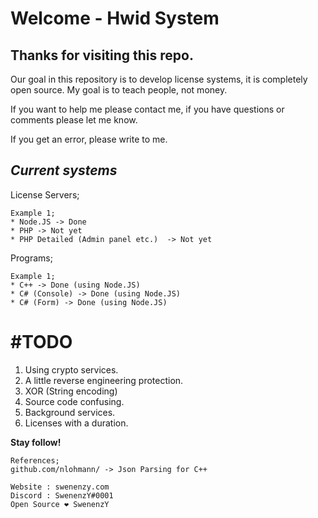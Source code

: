 
# Welcome - Hwid System

## **Thanks for visiting this repo.**

Our goal in this repository is to develop license systems, it is completely open source. My goal is to teach people, not money.

If you want to help me please contact me, if you have questions or comments please let me know.

If you get an error, please write to me.

*Current systems*
-
License Servers;

	Example 1;
	* Node.JS -> Done 
	* PHP -> Not yet
	* PHP Detailed (Admin panel etc.)  -> Not yet
Programs;

	Example 1;
	* C++ -> Done (using Node.JS)
	* C# (Console) -> Done (using Node.JS)
	* C# (Form) -> Done (using Node.JS)

#  #TODO

 1. Using crypto services.
 2. A little reverse engineering protection.
 3. XOR (String encoding)
 4. Source code confusing.
 5. Background services.
 6. Licenses with a duration.

**Stay follow!**

	References;
	github.com/nlohmann/ -> Json Parsing for C++
	
	Website : swenenzy.com
	Discord : SwenenzY#0001
	Open Source ❤️ SwenenzY
    


